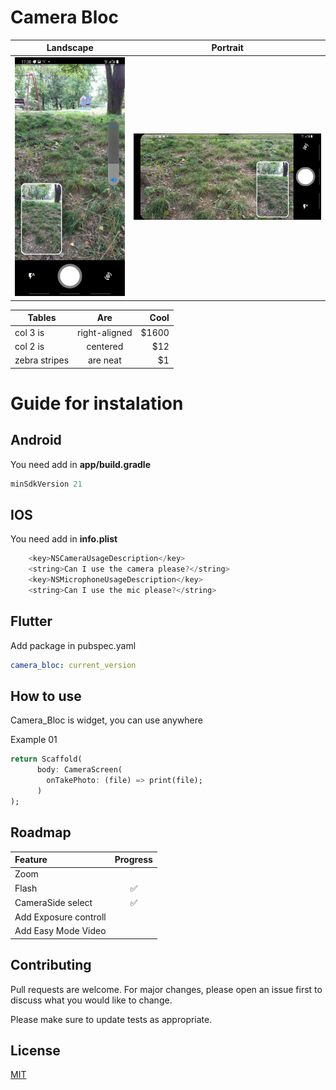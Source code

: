 # Camera Bloc 


| Landscape                             | Portrait                              | 
| ------------------------------------- |:-------------------------------------:| 
| ![example](doc/images/vertical.jpg)   | ![example](doc/images/horizontal.jpg) | 

| Tables        | Are           | Cool  |
| ------------- |:-------------:| -----:|
| col 3 is      | right-aligned | $1600 |
| col 2 is      | centered      |   $12 |
| zebra stripes | are neat      |    $1 |

# Guide for instalation

## Android

You need add in **app/build.gradle**

```dart
minSdkVersion 21
```

## IOS

You need add in **info.plist**

```dart
  	<key>NSCameraUsageDescription</key>
    <string>Can I use the camera please?</string>
    <key>NSMicrophoneUsageDescription</key>
    <string>Can I use the mic please?</string>
```

## Flutter

Add package in pubspec.yaml

```yaml
camera_bloc: current_version
```

## How to use

Camera_Bloc is widget, you can use anywhere

Example 01

```dart
return Scaffold(
      body: CameraScreen(
        onTakePhoto: (file) => print(file);
      )
);
```


## Roadmap 

| Feature               | Progress |
| :-------------------- | :------: |
| Zoom                  |          |
| Flash                 |    ✅    |
| CameraSide select     |    ✅    |
| Add Exposure controll |          |
| Add Easy Mode Video   |          |

## Contributing

Pull requests are welcome. For major changes, please open an issue first to discuss what you would like to change.

Please make sure to update tests as appropriate.

## License

[MIT](https://choosealicense.com/licenses/mit/)
